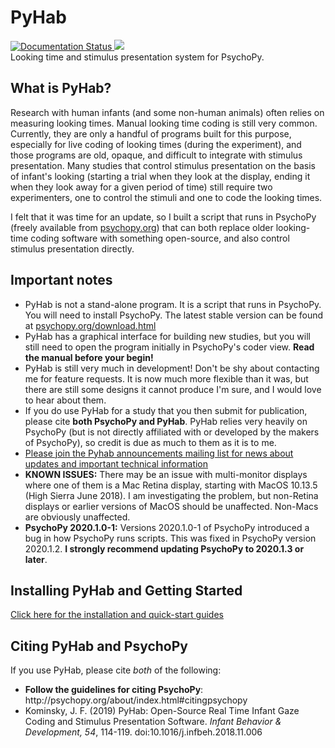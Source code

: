 
# PyHab
<a href='https://pyhab.readthedocs.io/en/latest/?badge=latest'>
    <img src='https://readthedocs.org/projects/pyhab/badge/?version=latest' alt='Documentation Status' />
</a>
<a href='https://travis-ci.org/jfkominsky/PyHab'>
    <img src='https://travis-ci.org/jfkominsky/PyHab.svg?branch=main'>
</a><br />
Looking time and stimulus presentation system for PsychoPy.
<h2>What is PyHab?</h2>
<p>Research with human infants (and some non-human animals) often relies on measuring looking times. Manual looking time coding is still very common. Currently, they are only a handful of programs built for this purpose, especially for live coding of looking times (during the experiment), and those programs are old, opaque, and difficult to integrate with stimulus presentation. Many studies that control stimulus presentation on the basis of infant's looking (starting a trial when they look at the display, ending it when they look away for a given period of time) still require two experimenters, one to control the stimuli and one to code the looking times.</p>
<p>I felt that it was time for an update, so I built a script that runs in PsychoPy (freely available from <a href="http://psychopy.org">psychopy.org</a>) that can both replace older looking-time coding software with something open-source, and also control stimulus presentation directly.</p>
<h2>Important notes</h2>
<ul>
<li>PyHab is not a stand-alone program. It is a script that runs in PsychoPy. You will need to install PsychoPy. The latest stable version can be found at <a href="https://www.psychopy.org/download.html">psychopy.org/download.html</a></li>
<li>PyHab has a graphical interface for building new studies, but you will still need to open the program initially in PsychoPy's coder view. <b>Read the manual before your begin!</b></li>
<li>PyHab is still very much in development! Don't be shy about contacting me for feature requests. It is now much more flexible than it was, but there are still some designs it cannot produce I'm sure, and I would love to hear about them.</li>
<li>If you do use PyHab for a study that you then submit for publication, please cite <b>both PsychoPy and PyHab</b>. PyHab relies very heavily on PsychoPy (but is not directly affiliated with or developed by the makers of PsychoPy), so credit is due as much to them as it is to me.</li>
<li><a href="https://groups.google.com/forum/#!forum/pyhab-announcements">Please join the Pyhab announcements mailing list for news about updates and important technical information</a></li>
<li><b>KNOWN ISSUES:</b> There may be an issue with multi-monitor displays where one of them is a Mac Retina display, starting with MacOS 10.13.5 (High Sierra June 2018). I am investigating the problem, but non-Retina displays or earlier versions of MacOS should be unaffected. Non-Macs are obviously unaffected.</li>
<li><b>PsychoPy 2020.1.0-1:</b> Versions 2020.1.0-1 of PsychoPy introduced a bug in how PsychoPy runs scripts. This was fixed in PsychoPy version 2020.1.2. <b>I strongly recommend updating PsychoPy to 2020.1.3 or later</b>.
</ul>
<h2>Installing PyHab and Getting Started</h2>
<p><a href="https://pyhab.readthedocs.io/en/latest/?badge=latest" target="_blank">Click here for the installation and quick-start guides</a></p>
<h2>Citing PyHab and PsychoPy</h2>
<p>If you use PyHab, please cite <em>both</em> of the following:</p>
<ul>
<li><b>Follow the guidelines for citing PsychoPy</b>: http://psychopy.org/about/index.html#citingpsychopy</li>
<li>Kominsky, J. F. (2019) PyHab: Open-Source Real Time Infant Gaze Coding and Stimulus Presentation Software. <em>Infant Behavior & Development, 54</em>, 114-119. doi:10.1016/j.infbeh.2018.11.006</li>
</ul>
